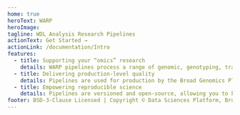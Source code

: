 ```yaml
---
home: true
heroText: WARP
heroImage: 
tagline: WDL Analysis Research Pipelines    
actionText: Get Started →
actionLink: /documentation/Intro
features:
  - title: Supporting your “omics” research
    details: WARP pipelines process a range of genomic, genotyping, transcriptomic and epigenomic data
  - title: Delivering production-level quality
    details: Pipelines are used for production by the Broad Genomics Platform and the Human Cell Atlas; they are scientifically validated, scalable, and cost- and cloud- optimized
  - title: Empowering reproducible science
    details: Pipelines are versioned and open-source, allowing you to know exactly when and how your data was processed 
footer: BSD-3-Clause Licensed | Copyright © Data Sciences Platform, Broad Institute.
---
```


